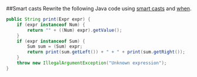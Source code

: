 ##Smart casts
Rewrite the following Java code using
[smart casts](http://kotlinlang.org/docs/reference/typecasts.html#smart-casts)
and
[when](http://kotlinlang.org/docs/reference/control-flow.html#when-expression).

```java
public String print(Expr expr) {
    if (expr instanceof Num) {
        return "" + ((Num) expr).getValue();
    }
    if (expr instanceof Sum) {
        Sum sum = (Sum) expr;
        return print(sum.getLeft()) + " + " + print(sum.getRight());
    }
    throw new IllegalArgumentException("Unknown expression");
}
```